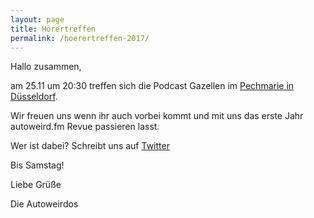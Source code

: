 ```yaml
---
layout: page
title: Hörertreffen
permalink: /hoerertreffen-2017/
---
```


Hallo zusammen,

am 25.11 um 20:30 treffen sich die Podcast Gazellen im [Pechmarie in Düsseldorf](https://www.facebook.com/pechmarieflingern/).

Wir freuen uns wenn ihr auch vorbei kommt und mit uns das erste Jahr autoweird.fm Revue passieren lasst. 

Wer ist dabei? Schreibt uns auf [Twitter](https://twitter.com/autoweirdfm)

Bis Samstag!

Liebe Grüße

Die Autoweirdos